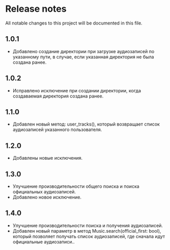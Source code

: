 # Release notes
All notable changes to this project will be documented in this file.

## 1.0.1
- Добавлено создание директории при загрузке аудиозаписей по указанному пути,
в случае, если указанная директория не была создана ранее.

## 1.0.2
- Исправлено исключение при создании директории, когда создаваемая директория создана ранее.

## 1.1.0
- Добавлен новый метод: user_tracks(), который возвращает список аудиозаписей указанного пользователя.

## 1.2.0
- Добавлены новые исключения.

## 1.3.0
- Улучшение производительности общего поиска и поиска официальных аудиозаписей.
- Добавлено новое исключение.

## 1.4.0
- Улучшение производительности поиска и получения аудиозаписей.
- Добавлен новый параметр в метод Music.search(official_first: bool), который позволяет получать список аудиозаписей, 
где сначала идут официальные аудиозаписи..